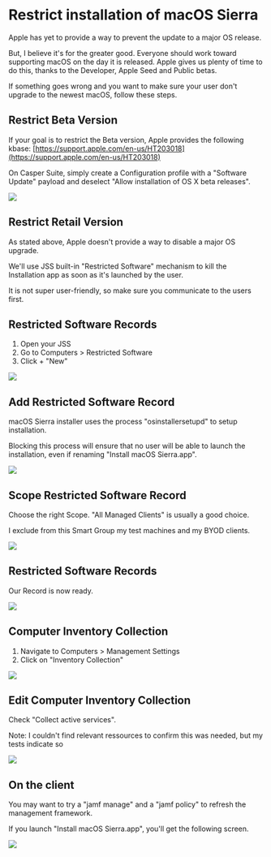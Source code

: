 # Restrict installation of macOS Sierra

Apple has yet to provide a way to prevent the update to a major OS release.

But, I believe it's for the greater good. Everyone should work toward supporting macOS on the day it is released. Apple gives us plenty of time to do this, thanks to the Developer, Apple Seed and Public betas.

If something goes wrong and you want to make sure your user don't upgrade to the newest macOS, follow these steps.

## Restrict Beta Version

If your goal is to restrict the Beta version, Apple provides the following kbase: [https://support.apple.com/en-us/HT203018](https://support.apple.com/en-us/HT203018) 

On Casper Suite, simply create a Configuration profile with a "Software Update" payload and deselect "Allow installation of OS X beta releases".

![][1]

[1]: images/restrict-major-os-update/restrict-beta-version.png

## Restrict Retail Version

As stated above, Apple doesn't provide a way to disable a major OS upgrade.

We'll use JSS built-in "Restricted Software" mechanism to kill the Installation app as soon as it's launched by the user. 

It is not super user-friendly, so make sure you communicate to the users first. 

## Restricted Software Records

1. Open your JSS
1. Go to Computers > Restricted Software
1. Click + "New"

![][2]

[2]: images/restrict-major-os-update/restricted-software-records.png

## Add Restricted Software Record

macOS Sierra installer uses the process "osinstallersetupd" to setup installation.

Blocking this process will ensure that no user will be able to launch the installation, even if renaming "Install macOS Sierra.app".

![][3]

[3]: images/restrict-major-os-update/add-restricted-software-record.png

## Scope Restricted Software Record

Choose the right Scope. "All Managed Clients" is usually a good choice. 

I exclude from this Smart Group my test machines and my BYOD clients.

![][4]

[4]: images/restrict-major-os-update/scope-restricted-software-record.png

## Restricted Software Records

Our Record is now ready.

![][5]

[5]: images/restrict-major-os-update/restricted-software-records-1.png

## Computer Inventory Collection

1. Navigate to Computers > Management Settings
1. Click on "Inventory Collection"

![][6]

[6]: images/restrict-major-os-update/computer-inventory-collection.png

## Edit Computer Inventory Collection

Check "Collect active services".

Note: I couldn't find relevant ressources to confirm this was needed, but my tests indicate so

![][7]

[7]: images/restrict-major-os-update/edit-computer-inventory-collection.png

## On the client

You may want to try a "jamf manage" and a "jamf policy" to refresh the management framework.

If you launch "Install macOS Sierra.app", you'll get the following screen.

![][8]

[8]: images/restrict-major-os-update/on-the-client.png